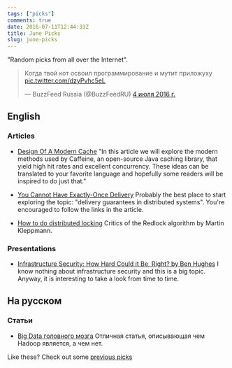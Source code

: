 ```yaml
---
tags: ["picks"]
comments: true
date: 2016-07-11T12:44:33Z
title: June Picks
slug: june-picks
---
```


"Random picks from all over the Internet".

<!--more-->

<blockquote class="twitter-tweet" data-lang="ru"><p lang="ru" dir="ltr">Когда твой кот освоил программирование и мутит приложуху <a href="https://t.co/dzyPvhc5eL">pic.twitter.com/dzyPvhc5eL</a></p>&mdash; BuzzFeed Russia (@BuzzFeedRU) <a href="https://twitter.com/BuzzFeedRU/status/749909386890321920">4 июля 2016 г.</a></blockquote>
<script async src="//platform.twitter.com/widgets.js" charset="utf-8"></script>

## English

### Articles

* [Design Of A Modern Cache](http://highscalability.com/blog/2016/1/25/design-of-a-modern-cache.html)
  "In this article we will explore the modern methods used by Caffeine, an open-source Java caching library, that yield high hit rates and excellent concurrency. These ideas can be translated to your favorite language and hopefully some readers will be inspired to do just that."

* [You Cannot Have Exactly-Once Delivery](http://bravenewgeek.com/you-cannot-have-exactly-once-delivery/)
  Probably the best place to start exploring the topic: "delivery guarantees in distributed systems". You're encouraged to follow the links in the article.

* [How to do distributed locking](http://martin.kleppmann.com/2016/02/08/how-to-do-distributed-locking.html)
  Critics of the Redlock algorithm by Martin Kleppmann.

### Presentations

* [Infrastructure Security: How Hard Could it Be, Right? by Ben Hughes](https://speakerdeck.com/barnbarn/infrastructure-security-how-hard-could-it-be-right)
  I know nothing about infrastructure security and this is a big topic. Anyway, it is interesting to take a look from time to time.

## На русском

### Статьи

* [Big Data головного мозга](https://habrahabr.ru/post/303802/)
  Отличная статья, описывающая чем Hadoop является, а чем нет.

Like these? Check out some [previous picks](http://homeonrails.com/blog/categories/picks/)
